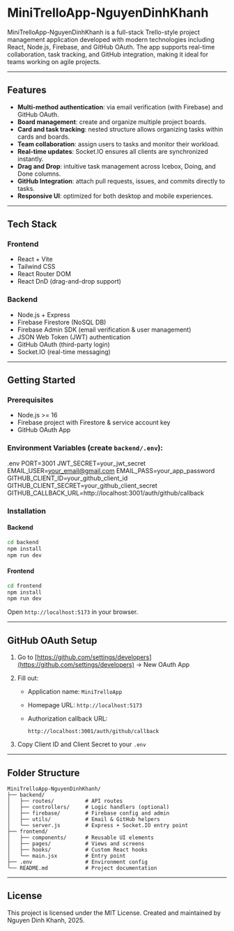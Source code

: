 # MiniTrelloApp-NguyenDinhKhanh

MiniTrelloApp-NguyenDinhKhanh is a full-stack Trello-style project management application developed with modern technologies including React, Node.js, Firebase, and GitHub OAuth. The app supports real-time collaboration, task tracking, and GitHub integration, making it ideal for teams working on agile projects.

---

## Features

* **Multi-method authentication**: via email verification (with Firebase) and GitHub OAuth.
* **Board management**: create and organize multiple project boards.
* **Card and task tracking**: nested structure allows organizing tasks within cards and boards.
* **Team collaboration**: assign users to tasks and monitor their workload.
* **Real-time updates**: Socket.IO ensures all clients are synchronized instantly.
* **Drag and Drop**: intuitive task management across Icebox, Doing, and Done columns.
* **GitHub Integration**: attach pull requests, issues, and commits directly to tasks.
* **Responsive UI**: optimized for both desktop and mobile experiences.

---

## Tech Stack

### Frontend

* React + Vite
* Tailwind CSS
* React Router DOM
* React DnD (drag-and-drop support)

### Backend

* Node.js + Express
* Firebase Firestore (NoSQL DB)
* Firebase Admin SDK (email verification & user management)
* JSON Web Token (JWT) authentication
* GitHub OAuth (third-party login)
* Socket.IO (real-time messaging)

---

## Getting Started

### Prerequisites

* Node.js >= 16
* Firebase project with Firestore & service account key
* GitHub OAuth App

### Environment Variables (create `backend/.env`):

.env
PORT=3001
JWT_SECRET=your_jwt_secret
EMAIL_USER=your_email@gmail.com
EMAIL_PASS=your_app_password
GITHUB_CLIENT_ID=your_github_client_id
GITHUB_CLIENT_SECRET=your_github_client_secret
GITHUB_CALLBACK_URL=http://localhost:3001/auth/github/callback


### Installation

#### Backend

```bash
cd backend
npm install
npm run dev
```

#### Frontend

```bash
cd frontend
npm install
npm run dev
```

Open `http://localhost:5173` in your browser.

---

## GitHub OAuth Setup

1. Go to [https://github.com/settings/developers](https://github.com/settings/developers) → New OAuth App
2. Fill out:

   * Application name: `MiniTrelloApp`
   * Homepage URL: `http://localhost:5173`
   * Authorization callback URL:

     ```
     http://localhost:3001/auth/github/callback
     ```
3. Copy Client ID and Client Secret to your `.env`

---

## Folder Structure

```
MiniTrelloApp-NguyenDinhKhanh/
├── backend/
│   ├── routes/          # API routes
│   ├── controllers/     # Logic handlers (optional)
│   ├── firebase/        # Firebase config and admin
│   ├── utils/           # Email & GitHub helpers
│   └── server.js        # Express + Socket.IO entry point
├── frontend/
│   ├── components/      # Reusable UI elements
│   ├── pages/           # Views and screens
│   ├── hooks/           # Custom React hooks
│   └── main.jsx         # Entry point
├── .env                 # Environment config
└── README.md            # Project documentation
```

---

## License

This project is licensed under the MIT License. Created and maintained by Nguyen Dinh Khanh, 2025.